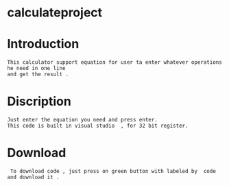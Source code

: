 # calculateproject 

# Introduction 
    This calculator support equation for user ta enter whatever operations he need in one line 
    and get the result .
   
# Discription 
    Just enter the equation you need and press enter. 
    This code is built in visual studio  , for 32 bit register.
    
# Download   
     To download code , just press on green button with labeled by  code and download it .

